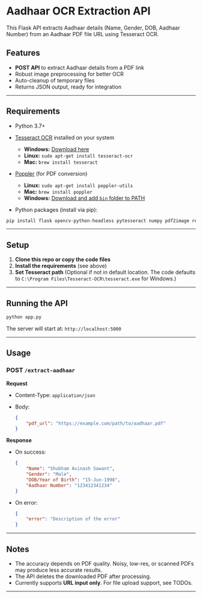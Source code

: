 # Aadhaar OCR Extraction API

This Flask API extracts Aadhaar details (Name, Gender, DOB, Aadhaar Number) from an Aadhaar PDF file URL using Tesseract OCR.

## Features

* **POST API** to extract Aadhaar details from a PDF link
* Robust image preprocessing for better OCR
* Auto-cleanup of temporary files
* Returns JSON output, ready for integration

---

## Requirements

* Python 3.7+

* [Tesseract OCR](https://github.com/tesseract-ocr/tesseract) installed on your system

  * **Windows:** [Download here](https://github.com/tesseract-ocr/tesseract/wiki/Downloads)
  * **Linux:** `sudo apt-get install tesseract-ocr`
  * **Mac:** `brew install tesseract`

* [Poppler](http://blog.alivate.com.au/poppler-windows/) (for PDF conversion)

  * **Linux:** `sudo apt-get install poppler-utils`
  * **Mac:** `brew install poppler`
  * **Windows:** [Download and add `bin` folder to PATH](http://blog.alivate.com.au/poppler-windows/)

* Python packages (install via pip):

```bash
pip install flask opencv-python-headless pytesseract numpy pdf2image requests certifi fuzzywuzzy
```

---

## Setup

1. **Clone this repo or copy the code files**
2. **Install the requirements** (see above)
3. **Set Tesseract path**
   (Optional if not in default location.
   The code defaults to `C:\Program Files\Tesseract-OCR\tesseract.exe` for Windows.)

---

## Running the API

```bash
python app.py
```

The server will start at:
`http://localhost:5000`

---

## Usage

### **POST** `/extract-aadhaar`

**Request**

* Content-Type: `application/json`
* Body:

  ```json
  {
      "pdf_url": "https://example.com/path/to/aadhaar.pdf"
  }
  ```

**Response**

* On success:

  ```json
  {
      "Name": "Shubham Avinash Sawant",
      "Gender": "Male",
      "DOB/Year of Birth": "15-Jun-1998",
      "Aadhaar Number": "123412341234"
  }
  ```
* On error:

  ```json
  {
      "error": "Description of the error"
  }
  ```

---

## Notes

* The accuracy depends on PDF quality. Noisy, low-res, or scanned PDFs may produce less accurate results.
* The API deletes the downloaded PDF after processing.
* Currently supports **URL input only**. For file upload support, see TODOs.

---

